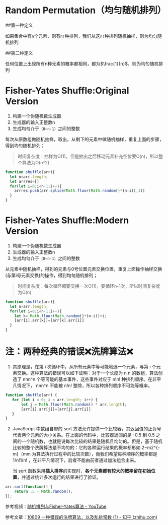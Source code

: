 # Random Permutation（均匀随机排列）

##第一种定义

如果集合中有`n`个元素，则有`n!`种排列，我们从这`n!`种排列随机抽样，则为均匀随机排列

##第二种定义

任何位置上出现所有n种元素的概率都相同，都为$\frac{1}{n}$，则为均匀随机排列

# Fisher-Yates Shuffle:Original Version

1. 构建一个伪随机数生成器
2. 生成器的输入正整数n
3. 生成均匀介于`（0~n-1）`之间的整数

每次从原数组做随机抽样，取出，从剩下的元素中做随机抽样，重复上面的步骤，得到均匀随机排列；

> 时间复杂度：抽样为O(1)，但是抽出之后移动元素补充空位要O(n)，所以整个算法为O(n^2)

```js
function shuffle(arr){
  let n=arr.length;
  let arrres=[]
  for(let i=0;i<n-1;i++){
    arrres.push(arr.splice(Math.floor(Math.random()*(n-i)),1))
  }
}
```

# Fisher-Yates Shuffle:Modern Version

1. 构建一个伪随机数生成器
2. 生成器的输入正整数n
3. 生成均匀介于`（0~n-1）`之间的整数

从元素中随机抽样，得到的元素与0号位置元素交换位置，重复上面操作抽样交换(与第i号元素交换)的操作，得到均匀随机排列；

> 时间复杂度：每次循环都要交换一次O(1)，要循环n-1次，所以时间复杂度为O(n)

```js
function shuffle(arr){
  let n=arr.length;
  for(let i=0;i<n-1;i++){
    let k= Math.floor(Math.random()*(n-i))+i;
    [arr[i],arr[k]]=[arr[k],arr[i]]
  }
}
```

# 注：两种经典的错误❌洗牌算法❌

1. 其原理是，在第 i 次循环中，从所有元素中等可能地选一个元素，与第 i 个元素交换。这种算法的错误可以如下证明：对于一个长度为 n n 的数组，算法创造了 nnn^n 个等可能的基本事件，这些事件对应于 n!n! 种排列顺序。在非平凡情况下， nnn^n 不能被 n!n! 整除，所以各种排列顺序不可能等概率。

```js
function shuffle(arr) {
   for (let i = 0; i < arr.length; i++) {
       let j = Math.floor(Math.random() * arr.length);
       [arr[i],arr[j]]=[arr[j],arr[i]]
   }
}
```

2. JavaScript 中数组自带的 sort 方法允许提供一个比较器，其返回值的正负号代表两个元素的大小关系。在上面的代码中，比较器返回的是 -0.5 到 0.5 之间的一个随机数，也就是说每次比较的结果是随机且均匀的。但是，基于随机比较的整个洗牌算法是不均匀的：它的各种运行结果的概率都形如 2−m2^{-m}（mm 为算法执行过程中的比较次数），而我们希望每种顺序的概率都是 1/n!1/n! ，在非平凡情况下，后者不能由前者通过加法组合出来。

   当 sort 函数采用**插入排序**的实现时，**各个元素都有较大的概率留在初始位置**，并通过统计多次运行的结果进行了验证。

```js
arr.sort(function() {
    return .5 - Math.random();
}); 
```

参考视频：[随机排列与Fisher-Yates算法 - YouTube](https://www.youtube.com/watch?v=1m68x5Gy5No)

参考文章：[10809 一种错误的洗牌算法，以及乱排常数 (1) - 知乎 (zhihu.com)](https://zhuanlan.zhihu.com/p/31547382)